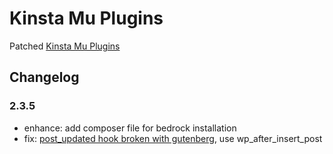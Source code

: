 # Kinsta Mu Plugins

Patched [Kinsta Mu Plugins](https://kinsta.com/knowledgebase/kinsta-mu-plugin/)

## Changelog
### 2.3.5
- enhance: add composer file for bedrock installation
- fix: [post_updated hook broken with gutenberg](https://core.trac.wordpress.org/ticket/47908), use wp_after_insert_post


